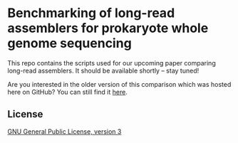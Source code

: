 
# Benchmarking of long-read assemblers for prokaryote whole genome sequencing

This repo contains the scripts used for our upcoming paper comparing long-read assemblers. It should be available shortly – stay tuned!

Are you interested in the older version of this comparison which was hosted here on GitHub? You can still find it [here](https://github.com/rrwick/Long-read-assembler-comparison/tree/96dfbe7e6edd6195cdd7fbe6f532f0022a7ebbb9).




## License

[GNU General Public License, version 3](https://www.gnu.org/licenses/gpl-3.0.html)

